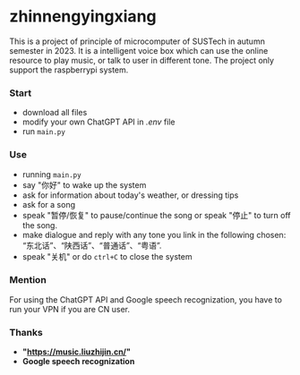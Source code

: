 # zhinnengyingxiang

This is a project of principle of microcomputer of SUSTech in autumn semester in 2023. It is a intelligent voice box which can use the online resource to play music, or talk to user in different tone. The project only support the raspberrypi system.   

### Start
- download all files
- modify your own ChatGPT API in *.env* file
- run `main.py`

### Use
- running `main.py`
- say "你好" to wake up the system
- ask for information about today's weather, or dressing tips
- ask for a song
- speak "暂停/恢复" to pause/continue the song or speak "停止" to turn off the song.
- make dialogue and reply with any tone you link in the following chosen: “东北话”、“陕西话”、“普通话”、“粤语”.
- speak "关机" or do `ctrl+C` to close the system

### Mention
For using the ChatGPT API and Google speech recognization, you have to run your VPN if you are CN user.  

### Thanks
- **"https://music.liuzhijin.cn/"**
- **Google speech recognization**
